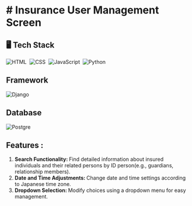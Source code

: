 <h1># Insurance User Management Screen</h1>

## 🖥️ Tech Stack
![HTML](https://img.shields.io/badge/HTML5-E34F26?style=for-the-badge&logo=html5&logoColor=white)&nbsp;
![CSS](https://img.shields.io/badge/CSS-239120?&style=for-the-badge&logo=css3&logoColor=white)&nbsp;
![JavaScript](https://img.shields.io/badge/JavaScript-F7DF1E?style=for-the-badge&logo=javascript&logoColor=black)&nbsp;
![Python](https://img.shields.io/badge/Python-3776AB?style=for-the-badge&logo=python&logoColor=white)&nbsp;

## Framework
![Django](https://img.shields.io/badge/Django-092E20?style=for-the-badge&logo=django&logoColor=white)&nbsp;

## Database
![Postgre](https://img.shields.io/badge/PostgreSQL-316192?style=for-the-badge&logo=postgresql&logoColor=white)&nbsp;

## Features :
<ol>
  <li><b>Search Functionality: </b>Find detailed information about insured individuals and their related persons by ID person(e.g., guardians, relationship members).</li>
  <li><b>Date and Time Adjustments: </b>Change date and time settings according to Japanese time zone.</li>
  <li><b>Dropdown Selection: </b> Modify choices using a dropdown menu for easy management.</li>
</ol>
